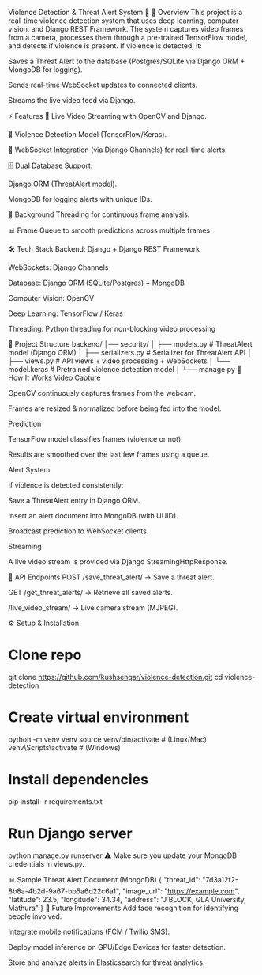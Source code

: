 Violence Detection & Threat Alert System 🚨
📌 Overview
This project is a real-time violence detection system that uses deep learning, computer vision, and Django REST Framework. The system captures video frames from a camera, processes them through a pre-trained TensorFlow model, and detects if violence is present. If violence is detected, it:

Saves a Threat Alert to the database (Postgres/SQLite via Django ORM + MongoDB for logging).

Sends real-time WebSocket updates to connected clients.

Streams the live video feed via Django.

⚡ Features
🎥 Live Video Streaming with OpenCV and Django.

🤖 Violence Detection Model (TensorFlow/Keras).

📡 WebSocket Integration (via Django Channels) for real-time alerts.

🗄 Dual Database Support:

Django ORM (ThreatAlert model).

MongoDB for logging alerts with unique IDs.

🔄 Background Threading for continuous frame analysis.

📊 Frame Queue to smooth predictions across multiple frames.

🛠 Tech Stack
Backend: Django + Django REST Framework

WebSockets: Django Channels

Database: Django ORM (SQLite/Postgres) + MongoDB

Computer Vision: OpenCV

Deep Learning: TensorFlow / Keras

Threading: Python threading for non-blocking video processing

📂 Project Structure
backend/
│── security/
│   ├── models.py           # ThreatAlert model (Django ORM)
│   ├── serializers.py      # Serializer for ThreatAlert API
│   ├── views.py            # API views + video processing + WebSockets
│   └── model.keras         # Pretrained violence detection model
│
└── manage.py
🚀 How It Works
Video Capture

OpenCV continuously captures frames from the webcam.

Frames are resized & normalized before being fed into the model.

Prediction

TensorFlow model classifies frames (violence or not).

Results are smoothed over the last few frames using a queue.

Alert System

If violence is detected consistently:

Save a ThreatAlert entry in Django ORM.

Insert an alert document into MongoDB (with UUID).

Broadcast prediction to WebSocket clients.

Streaming

A live video stream is provided via Django StreamingHttpResponse.

📡 API Endpoints
POST /save_threat_alert/ → Save a threat alert.

GET /get_threat_alerts/ → Retrieve all saved alerts.

/live_video_stream/ → Live camera stream (MJPEG).

⚙️ Setup & Installation
# Clone repo
git clone https://github.com/kushsengar/violence-detection.git
cd violence-detection

# Create virtual environment
python -m venv venv
source venv/bin/activate   # (Linux/Mac)
venv\Scripts\activate      # (Windows)

# Install dependencies
pip install -r requirements.txt

# Run Django server
python manage.py runserver
⚠️ Make sure you update your MongoDB credentials in views.py.

📊 Sample Threat Alert Document (MongoDB)
{
  "threat_id": "7d3a12f2-8b8a-4b2d-9a67-bb5a6d22c6a1",
  "image_url": "https://example.com",
  "latitude": 23.5,
  "longitude": 34.34,
  "address": "J BLOCK, GLA University, Mathura"
}
📌 Future Improvements
Add face recognition for identifying people involved.

Integrate mobile notifications (FCM / Twilio SMS).

Deploy model inference on GPU/Edge Devices for faster detection.

Store and analyze alerts in Elasticsearch for threat analytics.
